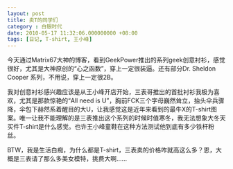```yaml
---
layout: post 
title: 卖T的同学们 
category : 白银时代
date: 2010-05-17 11:32:06.000000000 +08:00
tags: [日记, T-shirt, 王小峰]
---
```


今天通过Matrix67大神的博客，看到GeekPower推出的系列geek创意衬衫，感觉很好，尤其是大神原创的“心之函数”，穿上一定很装逼。还有部分Dr. Sheldon Cooper 系列，不用说，穿上一定很2B。
  
我对创意衬衫感兴趣应该是从王小峰开店开始，三表哥推出的首批衬衫我极为喜欢，尤其是那款惊艳的“All need is U”，胸前FCK三个字母巍然耸立，抬头伞兵骤降，伞包下赫然系着醒目的大U，让我感觉这是近年来看到的最牛X的T-shirt图案。唯一让我不能理解的是三表推出这个系列的时候时值寒冬，我无法想象大冬天买件T-shirt是什么感觉。也许王小峰童鞋在这种方法测试他到底有多少铁杆粉丝。
  
BTW，我是生活白痴，为什么都是T-shirt，三表卖的价格咋就高这么多？恩，大概是三表请了那么多美女模特，挑费大啊……

